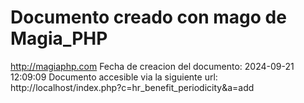 # Documento creado con mago de Magia_PHP 
http://magiaphp.com 
Fecha de creacion del documento: 2024-09-21 12:09:09 
Documento accesible via la siguiente url:  
http://localhost/index.php?c=hr_benefit_periodicity&a=add 

